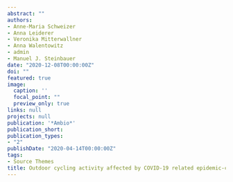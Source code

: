 ```yaml
---
abstract: "" 
authors:
- Anne-Maria Schweizer 
- Anna Leiderer
- Veronika Mitterwallner
- Anna Walentowitz
- admin
- Manuel J. Steinbauer  
date: "2020-12-08T00:00:00Z"
doi: ""
featured: true
image:
  caption: ''
  focal_point: ""
  preview_only: true
links: null
projects: null
publication: '*Ambio*'
publication_short:
publication_types:
- "2"
publishDate: "2020-04-14T00:00:00Z"
tags:
- Source Themes
title: Outdoor cycling activity affected by COVID-19 related epidemic-control decisions
---
```




